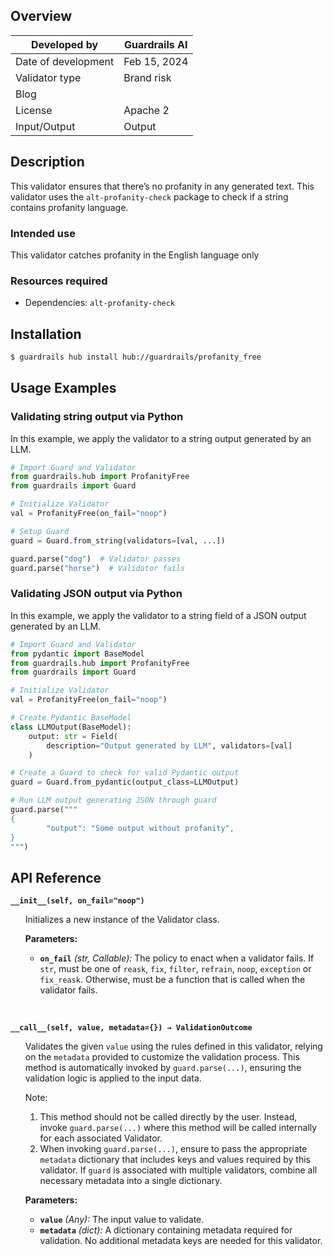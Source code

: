 ## Overview

| Developed by | Guardrails AI |
| --- | --- |
| Date of development | Feb 15, 2024 |
| Validator type | Brand risk |
| Blog |  |
| License | Apache 2 |
| Input/Output | Output |

## Description

This validator ensures that there’s no profanity in any generated text. This validator uses the `alt-profanity-check` package to check if a string contains profanity language.

### Intended use

This validator catches profanity in the English language only

### Resources required

- Dependencies: `alt-profanity-check`

## Installation

```bash
$ guardrails hub install hub://guardrails/profanity_free
```

## Usage Examples

### Validating string output via Python

In this example, we apply the validator to a string output generated by an LLM.

```python
# Import Guard and Validator
from guardrails.hub import ProfanityFree
from guardrails import Guard

# Initialize Validator
val = ProfanityFree(on_fail="noop")

# Setup Guard
guard = Guard.from_string(validators=[val, ...])

guard.parse("dog")  # Validator passes
guard.parse("horse")  # Validator fails
```

### Validating JSON output via Python

In this example, we apply the validator to a string field of a JSON output generated by an LLM.

```python
# Import Guard and Validator
from pydantic import BaseModel
from guardrails.hub import ProfanityFree
from guardrails import Guard

# Initialize Validator
val = ProfanityFree(on_fail="noop")

# Create Pydantic BaseModel
class LLMOutput(BaseModel):
    output: str = Field(
        description="Output generated by LLM", validators=[val]
    )

# Create a Guard to check for valid Pydantic output
guard = Guard.from_pydantic(output_class=LLMOutput)

# Run LLM output generating JSON through guard
guard.parse("""
{
		"output": "Some output without profanity",
}
""")
```

## API Reference

**`__init__(self, on_fail="noop")`**
<ul>

Initializes a new instance of the Validator class.

**Parameters:**

- **`on_fail`** *(str, Callable):* The policy to enact when a validator fails. If `str`, must be one of `reask`, `fix`, `filter`, `refrain`, `noop`, `exception` or `fix_reask`. Otherwise, must be a function that is called when the validator fails.

</ul>

<br>

**`__call__(self, value, metadata={}) → ValidationOutcome`**

<ul>

Validates the given `value` using the rules defined in this validator, relying on the `metadata` provided to customize the validation process. This method is automatically invoked by `guard.parse(...)`, ensuring the validation logic is applied to the input data.

Note:

1. This method should not be called directly by the user. Instead, invoke `guard.parse(...)` where this method will be called internally for each associated Validator.
2. When invoking `guard.parse(...)`, ensure to pass the appropriate `metadata` dictionary that includes keys and values required by this validator. If `guard` is associated with multiple validators, combine all necessary metadata into a single dictionary.

**Parameters:**

- **`value`** *(Any):* The input value to validate.
- **`metadata`** *(dict):* A dictionary containing metadata required for validation. No additional metadata keys are needed for this validator.

</ul>
